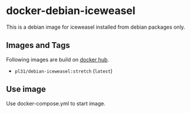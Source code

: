 docker-debian-iceweasel
=======================

This is a debian image for iceweasel installed from debian packages only.

Images and Tags
---------------

Following images are build on [docker hub](https://hub.docker.com/r/pl31/debian-iceweasel/tags/).

- `pl31/debian-iceweasel:stretch` (`latest`)

Use image
---------

Use docker-compose.yml to start image.
